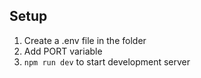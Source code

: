 ## Setup
1. Create a .env file in the folder
2. Add PORT variable 
3. `npm run dev` to start development server